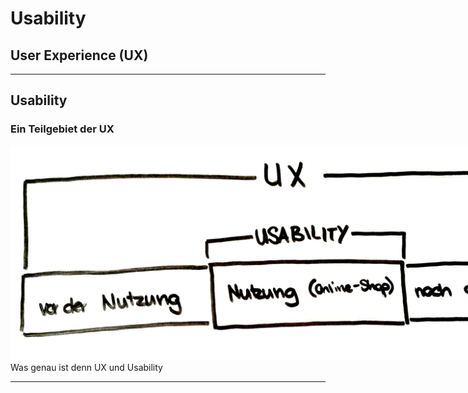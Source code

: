 <style>
section{
font-size: 70%;
}
</style>

# Usability #
## User Experience (UX) ##

---

## Usability ## 
### Ein Teilgebiet der UX ###

<img src="images/ux-usability-overview.jpg" alt="ux-usability-overview" style="max-width: 1000px;"/>

<div class="next">Was genau ist denn UX und Usability</div>

---

##  ##